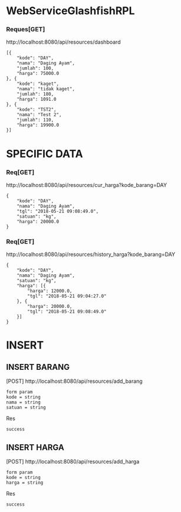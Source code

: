 # WebServiceGlashfishRPL

### Reques[GET]
http://localhost:8080/api/resources/dashboard

```
[{
	"kode": "DAY",
	"nama": "Daging Ayam",
	"jumlah": 100,
	"harga": 75000.0
}, {
	"kode": "kaget",
	"nama": "tidak kaget",
	"jumlah": 180,
	"harga": 1091.0
}, {
	"kode": "TST2",
	"nama": "Test 2",
	"jumlah": 110,
	"harga": 19900.0
}]
```

# SPECIFIC DATA
### Req[GET]
http://localhost:8080/api/resources/cur_harga?kode_barang=DAY
```
{
	"kode": "DAY",
	"nama": "Daging Ayam",
	"tgl": "2018-05-21 09:08:49.0",
	"satuan": "kg",
	"harga": 20000.0
}
```

### Req[GET]
http://localhost:8080/api/resources/history_harga?kode_barang=DAY
```
{
	"kode": "DAY",
	"nama": "Daging Ayam",
	"satuan": "kg",
	"harga": [{
		"harga": 12000.0,
		"tgl": "2018-05-21 09:04:27.0"
	}, {
		"harga": 20000.0,
		"tgl": "2018-05-21 09:08:49.0"
	}]
}
```
# INSERT
## INSERT BARANG
[POST] 
http://localhost:8080/api/resources/add_barang

```
form param
kode = string
nama = string
satuan = string
```

Res

```
success
```

## INSERT HARGA
[POST] 
http://localhost:8080/api/resources/add_harga

```
form param
kode = string
harga = string
```

Res

```
success
```


